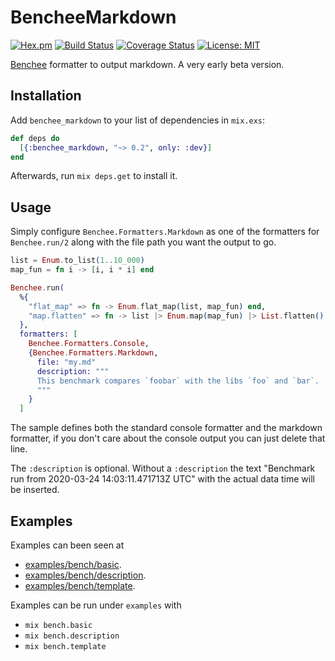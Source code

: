 # BencheeMarkdown
[![Hex.pm](https://img.shields.io/hexpm/v/benchee_markdown.svg)](https://hex.pm/packages/benchee_markdown)
[![Build Status](https://travis-ci.org/hrzndhrn/benchee_markdown.svg?branch=master)](https://travis-ci.org/hrzndhrn/benchee_markdown)
[![Coverage Status](https://coveralls.io/repos/github/hrzndhrn/benchee_markdown/badge.svg?branch=master)](https://coveralls.io/github/hrzndhrn/benchee_markdown?branch=master)
[![License: MIT](https://img.shields.io/badge/License-MIT-yellow.svg)](https://opensource.org/licenses/MIT)

[Benchee](https://github.com/bencheeorg/benchee) formatter to output markdown. A very early beta version.

## Installation

Add `benchee_markdown` to your list of dependencies in `mix.exs`:

```elixir
def deps do
  [{:benchee_markdown, "~> 0.2", only: :dev}]
end
```

Afterwards, run `mix deps.get` to install it.

## Usage

Simply configure `Benchee.Formatters.Markdown` as one of the formatters for
`Benchee.run/2` along with the file path you want the output to go.

```elixir
list = Enum.to_list(1..10_000)
map_fun = fn i -> [i, i * i] end

Benchee.run(
  %{
    "flat_map" => fn -> Enum.flat_map(list, map_fun) end,
    "map.flatten" => fn -> list |> Enum.map(map_fun) |> List.flatten() end
  },
  formatters: [
    Benchee.Formatters.Console,
    {Benchee.Formatters.Markdown,
      file: "my.md"
      description: """
      This benchmark compares `foobar` with the libs `foo` and `bar`.
      """
    }
  ]
```

The sample defines both the standard console formatter and the markdown
formatter, if you don't care about the console output you can just delete that
line.

The `:description` is optional. Without a `:description` the text "Benchmark run
from 2020-03-24 14:03:11.471713Z UTC" with the actual data time will be
inserted.

## Examples

Examples can been seen at
- [examples/bench/basic](https://github.com/hrzndhrn/benchee_markdown/tree/master/examples/bench/basic).
- [examples/bench/description](https://github.com/hrzndhrn/benchee_markdown/tree/master/examples/bench/description).
- [examples/bench/template](https://github.com/hrzndhrn/benchee_markdown/tree/master/examples/bench/template).

Examples can be run under `examples` with
- `mix bench.basic`
- `mix bench.description`
- `mix bench.template`
